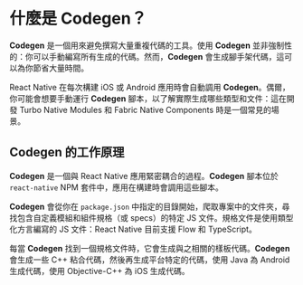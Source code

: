 # 什麼是 Codegen？

**Codegen** 是一個用來避免撰寫大量重複代碼的工具。使用 **Codegen** 並非強制性的：你可以手動編寫所有生成的代碼。然而，**Codegen** 會生成腳手架代碼，這可以為你節省大量時間。

React Native 在每次構建 iOS 或 Android 應用時會自動調用 **Codegen**。偶爾，你可能會想要手動運行 **Codegen** 腳本，以了解實際生成哪些類型和文件：這在開發 Turbo Native Modules 和 Fabric Native Components 時是一個常見的場景。

<!-- TODO: Add links to TM and FC -->

## Codegen 的工作原理

**Codegen** 是一個與 React Native 應用緊密耦合的過程。**Codegen** 腳本位於 `react-native` NPM 套件中，應用在構建時會調用這些腳本。

**Codegen** 會從你在 `package.json` 中指定的目錄開始，爬取專案中的文件夾，尋找包含自定義模組和組件規格（或 specs）的特定 JS 文件。規格文件是使用類型化方言編寫的 JS 文件：React Native 目前支援 Flow 和 TypeScript。

每當 **Codegen** 找到一個規格文件時，它會生成與之相關的樣板代碼。**Codegen** 會生成一些 C++ 粘合代碼，然後再生成平台特定的代碼，使用 Java 為 Android 生成代碼，使用 Objective-C++ 為 iOS 生成代碼。